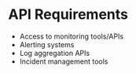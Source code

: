 # API Requirements

- Access to monitoring tools/APIs
- Alerting systems
- Log aggregation APIs
- Incident management tools
